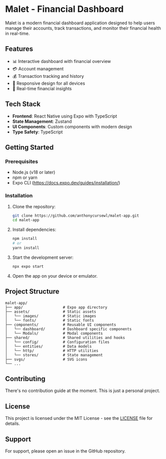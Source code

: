 # Malet - Financial Dashboard

Malet is a modern financial dashboard application designed to help users manage their accounts, track transactions, and monitor their financial health in real-time.

## Features

- 📊 Interactive dashboard with financial overview
- 💳 Account management
- 💰 Transaction tracking and history
- 📱 Responsive design for all devices
- 💼 Real-time financial insights

## Tech Stack

- **Frontend**: React Native using Expo with TypeScript
- **State Management**: Zustand
- **UI Components**: Custom components with modern design
- **Type Safety**: TypeScript

## Getting Started

### Prerequisites

- Node.js (v18 or later)
- npm or yarn
- Expo CLI (https://docs.expo.dev/guides/installation/)

### Installation

1. Clone the repository:
   ```bash
   git clone https://github.com/anthonycursewl/malet-app.git
   cd malet-app
   ```

2. Install dependencies:
   ```bash
   npm install
   # or
   yarn install
   ```

3. Start the development server:
   ```bash
   npx expo start
   ```

4. Open the app on your device or emulator.

## Project Structure

```
malet-app/
├── app/                  # Expo app directory
├── assets/               # Static assets
│   └── images/           # Static images
│   └── fonts/            # Static fonts
├── components/           # Reusable UI components
│   └── dashboard/        # Dashboard specific components
│   └── Modals/           # Modal components
├── shared/               # Shared utilities and hooks
│   └── config/           # Configuration files
│   └── entities/         # Data models
│   └── http/             # HTTP utilities
│   └── stores/           # State management
├── svgs/                 # SVG icons
└── ...
```

## Contributing

There's no contribution guide at the moment. This is just a personal project.

## License

This project is licensed under the MIT License - see the [LICENSE](LICENSE) file for details.

## Support

For support, please open an issue in the GitHub repository.
